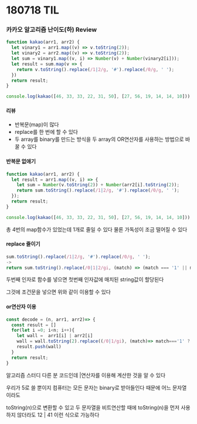 # 180718 TIL

### 카카오 알고리즘 난이도(하) Review

```js
function kakao(arr1, arr2) {
  let vinary1 = arr1.map((v) => v.toString(2));
  let vinary2 = arr2.map((v) => v.toString(2));
  let sum = vinary1.map((v, i) => Number(v) + Number(vinary2[i]));
  let result = sum.map(v => {
    return v.toString().replace(/1|2/g, '#').replace(/0/g, ' ');
  })
  return result;
}

console.log(kakao([46, 33, 33, 22, 31, 50], [27, 56, 19, 14, 14, 10]));
```

#### 리뷰

- 반복문(map)이 많다
- replace를 한 번에 할 수 있다
- 두 array를 binary를 만드는 방식을 두 array의 OR연산자를 사용하는 방법으로 바꿀 수 있다

#### 반복문 없애기

```js
function kakao(arr1, arr2) {
  let result = arr1.map((v, i) => {
    let sum = Number(v.toString(2)) + Number(arr2[i].toString(2));
    return sum.toString().replace(/1|2/g, '#').replace(/0/g, ' ');
  });
  return result;
}

console.log(kakao([46, 33, 33, 22, 31, 50], [27, 56, 19, 14, 14, 10]));
```

총 4번의 map함수가 있었는데 1개로 줄일 수 있다 물론 가독성이 조금 떨어질 수 있다

#### replace 줄이기

```js
sum.toString().replace(/1|2/g, '#').replace(/0/g, ' ');
->
return sum.toString().replace(/0|1|2/gi, (match) => (match === '1' || match === '2') ? '#' : ' ')
```

두번째 인자로 함수를 넣으면 첫번째 인자값에 매치된 string값이 할당된다

그것에 조건문을 넣으면 위와 같이 이용할 수 있다

#### or연산자 이용

```js
const decode = (n, arr1, arr2)=> {
  const result = []
  for(let i =0; i<n; i++){
    let wall =  arr1[i] | arr2[i]
    wall = wall.toString(2).replace((/0|1/gi), (match)=> match==='1' ? '#' : ' ')
    result.push(wall)
  }
  return result;
}
```

알고리즘 스터디 다른 분 코드인데 |연산자를 이용해 계산한 것을 알 수 있다

우리가 5로 쓸 뿐이지 컴퓨터는 모든 문자는 binary로 받아들인다 때문에 어느 문자열이라도

toString(n)으로 변환할 수 있고 두 문자열을 비트연산할 때에 toString(n)을 먼저 사용하지 않더라도 12 | 41 이런 식으로 가능하다